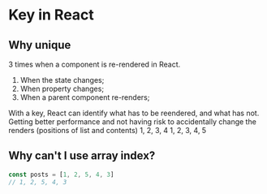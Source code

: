 # Key in React

## Why unique
3 times when a component is re-rendered in React.
1. When the state changes;
2. When property changes;
3. When a parent component re-renders;


With a key, React can identify what has to be reendered, and what has not. Getting better performance and not having risk to accidentally change the renders (positions of list and contents)
1, 2, 3, 4
1, 2, 3, 4, 5

## Why can't I use array index?
```js
const posts = [1, 2, 5, 4, 3]
// 1, 2, 5, 4, 3
```